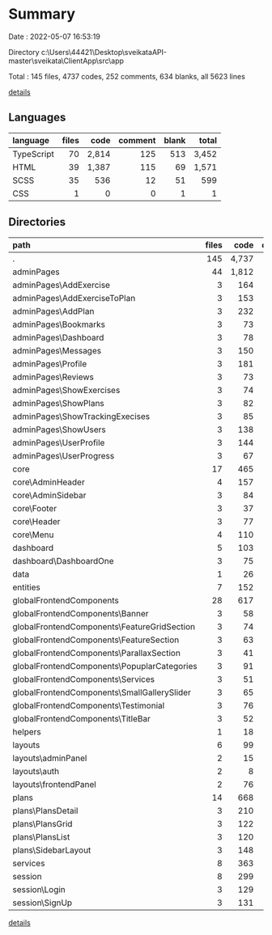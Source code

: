 # Summary

Date : 2022-05-07 16:53:19

Directory c:\Users\44421\Desktop\sveikataAPI-master\sveikata\ClientApp\src\app

Total : 145 files,  4737 codes, 252 comments, 634 blanks, all 5623 lines

[details](details.md)

## Languages
| language | files | code | comment | blank | total |
| :--- | ---: | ---: | ---: | ---: | ---: |
| TypeScript | 70 | 2,814 | 125 | 513 | 3,452 |
| HTML | 39 | 1,387 | 115 | 69 | 1,571 |
| SCSS | 35 | 536 | 12 | 51 | 599 |
| CSS | 1 | 0 | 0 | 1 | 1 |

## Directories
| path | files | code | comment | blank | total |
| :--- | ---: | ---: | ---: | ---: | ---: |
| . | 145 | 4,737 | 252 | 634 | 5,623 |
| adminPages | 44 | 1,812 | 112 | 192 | 2,116 |
| adminPages\AddExercise | 3 | 164 | 11 | 20 | 195 |
| adminPages\AddExerciseToPlan | 3 | 153 | 3 | 16 | 172 |
| adminPages\AddPlan | 3 | 232 | 16 | 26 | 274 |
| adminPages\Bookmarks | 3 | 73 | 2 | 10 | 85 |
| adminPages\Dashboard | 3 | 78 | 13 | 10 | 101 |
| adminPages\Messages | 3 | 150 | 15 | 16 | 181 |
| adminPages\Profile | 3 | 181 | 6 | 16 | 203 |
| adminPages\Reviews | 3 | 73 | 0 | 9 | 82 |
| adminPages\ShowExercises | 3 | 74 | 1 | 9 | 84 |
| adminPages\ShowPlans | 3 | 82 | 1 | 9 | 92 |
| adminPages\ShowTrackingExecises | 3 | 85 | 0 | 9 | 94 |
| adminPages\ShowUsers | 3 | 138 | 0 | 17 | 155 |
| adminPages\UserProfile | 3 | 144 | 2 | 11 | 157 |
| adminPages\UserProgress | 3 | 67 | 1 | 8 | 76 |
| core | 17 | 465 | 4 | 58 | 527 |
| core\AdminHeader | 4 | 157 | 0 | 16 | 173 |
| core\AdminSidebar | 3 | 84 | 2 | 11 | 97 |
| core\Footer | 3 | 37 | 2 | 5 | 44 |
| core\Header | 3 | 77 | 0 | 12 | 89 |
| core\Menu | 4 | 110 | 0 | 14 | 124 |
| dashboard | 5 | 103 | 2 | 17 | 122 |
| dashboard\DashboardOne | 3 | 75 | 2 | 10 | 87 |
| data | 1 | 26 | 0 | 1 | 27 |
| entities | 7 | 152 | 0 | 11 | 163 |
| globalFrontendComponents | 28 | 617 | 34 | 109 | 760 |
| globalFrontendComponents\Banner | 3 | 58 | 5 | 12 | 75 |
| globalFrontendComponents\FeatureGridSection | 3 | 74 | 4 | 10 | 88 |
| globalFrontendComponents\FeatureSection | 3 | 63 | 4 | 11 | 78 |
| globalFrontendComponents\ParallaxSection | 3 | 41 | 2 | 8 | 51 |
| globalFrontendComponents\PopuplarCategories | 3 | 91 | 6 | 11 | 108 |
| globalFrontendComponents\Services | 3 | 51 | 3 | 12 | 66 |
| globalFrontendComponents\SmallGallerySlider | 3 | 65 | 2 | 16 | 83 |
| globalFrontendComponents\Testimonial | 3 | 76 | 7 | 14 | 97 |
| globalFrontendComponents\TitleBar | 3 | 52 | 1 | 10 | 63 |
| helpers | 1 | 18 | 1 | 3 | 22 |
| layouts | 6 | 99 | 13 | 25 | 137 |
| layouts\adminPanel | 2 | 15 | 3 | 2 | 20 |
| layouts\auth | 2 | 8 | 0 | 2 | 10 |
| layouts\frontendPanel | 2 | 76 | 10 | 21 | 107 |
| plans | 14 | 668 | 34 | 64 | 766 |
| plans\PlansDetail | 3 | 210 | 12 | 24 | 246 |
| plans\PlansGrid | 3 | 122 | 9 | 8 | 139 |
| plans\PlansList | 3 | 120 | 11 | 7 | 138 |
| plans\SidebarLayout | 3 | 148 | 2 | 19 | 169 |
| services | 8 | 363 | 5 | 111 | 479 |
| session | 8 | 299 | 1 | 28 | 328 |
| session\Login | 3 | 129 | 1 | 9 | 139 |
| session\SignUp | 3 | 131 | 0 | 11 | 142 |

[details](details.md)